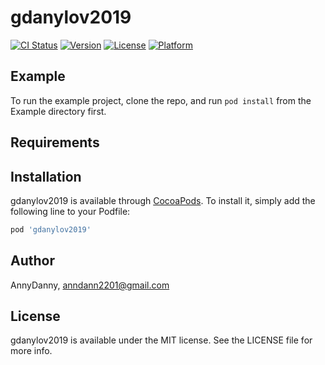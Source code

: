 # gdanylov2019

[![CI Status](https://img.shields.io/travis/AnnyDanny/gdanylov2019.svg?style=flat)](https://travis-ci.org/AnnyDanny/gdanylov2019)
[![Version](https://img.shields.io/cocoapods/v/gdanylov2019.svg?style=flat)](https://cocoapods.org/pods/gdanylov2019)
[![License](https://img.shields.io/cocoapods/l/gdanylov2019.svg?style=flat)](https://cocoapods.org/pods/gdanylov2019)
[![Platform](https://img.shields.io/cocoapods/p/gdanylov2019.svg?style=flat)](https://cocoapods.org/pods/gdanylov2019)

## Example

To run the example project, clone the repo, and run `pod install` from the Example directory first.

## Requirements

## Installation

gdanylov2019 is available through [CocoaPods](https://cocoapods.org). To install
it, simply add the following line to your Podfile:

```ruby
pod 'gdanylov2019'
```

## Author

AnnyDanny, anndann2201@gmail.com

## License

gdanylov2019 is available under the MIT license. See the LICENSE file for more info.
